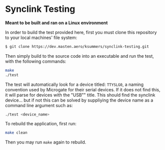 # Synclink Testing
**Meant to be built and ran on a Linux environment** 

In order to build the test provided here, first you must clone this repository to your local  machines' file system:
```bash
$ git clone https://dev.masten.aero/ksummers/synclink-testing.git 
```
Then simply build to the source code into an executable and run the test, with the following commands:
```bash
make
./test
```
The test will automatically look for a device titled: `TTYSLG0`, a naming convention used by Microgate for their serial devices. If it does not find this, it will parse for devices with the "USB"" title. This should find the synclink device... but if not this can be solved by suppliying the device name as a command line argument such as:
```bash
./test <device_name>
```
To rebuild the application, first run:
```bash
make clean
```
Then you may run `make` again to rebuild.
